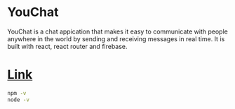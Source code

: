 # YouChat

YouChat is a  chat appication that makes it easy to communicate with people anywhere in the world by sending and receiving messages in real time. It is built with react, react router and firebase.

# [Link](https://chat-react-ap.netlify.app/)



```bash
npm -v
node -v
```
